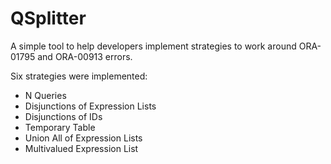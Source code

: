 # QSplitter

A simple tool to help developers implement strategies to work around ORA-01795 and ORA-00913 errors.

Six strategies were implemented:
- N Queries
- Disjunctions of Expression Lists
- Disjunctions of IDs
- Temporary Table
- Union All of Expression Lists
- Multivalued Expression List